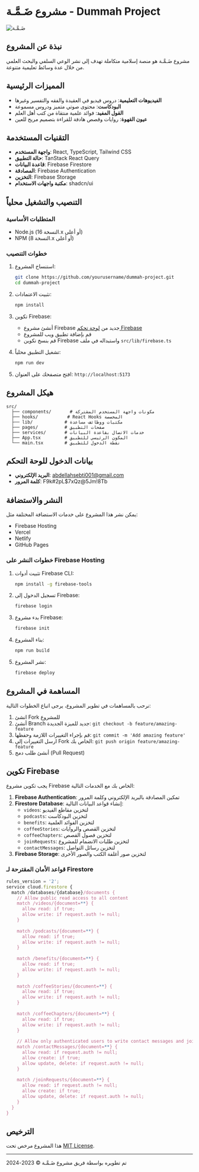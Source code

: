 # مشروع ضَـمَّـة - Dummah Project

![ضَـمَّـة](https://via.placeholder.com/1200x300/006C35/FFFFFF?text=مشروع+ضَـمَّـة)

## نبذة عن المشروع
مشروع ضَـمَّـة هو منصة إسلامية متكاملة تهدف إلى نشر الوعي السلفي والبحث العلمي من خلال عدة وسائط تعليمية متنوعة.

## المميزات الرئيسية

- **الفيديوهات التعليمية**: دروس فيديو في العقيدة والفقه والتفسير وغيرها
- **البودكاست**: محتوى صوتي متميز ودروس مسموعة
- **القول المفيد**: فوائد علمية منتقاة من كتب أهل العلم
- **عيون القهوة**: روايات وقصص هادفة للقراءة بتصميم مريح للعين

## التقنيات المستخدمة

- **واجهة المستخدم**: React, TypeScript, Tailwind CSS
- **حالة التطبيق**: TanStack React Query
- **قاعدة البيانات**: Firebase Firestore
- **المصادقة**: Firebase Authentication
- **التخزين**: Firebase Storage
- **مكتبة واجهات الاستخدام**: shadcn/ui

## التنصيب والتشغيل محلياً

### المتطلبات الأساسية

- Node.js (النسخة 16.x أو أعلى)
- NPM (النسخة 8.x أو أعلى)

### خطوات التنصيب

1. استنساخ المشروع:
   ```bash
   git clone https://github.com/yourusername/dummah-project.git
   cd dummah-project
   ```

2. تثبيت الاعتمادات:
   ```bash
   npm install
   ```

3. تكوين Firebase:
   - أنشئ مشروع Firebase جديد من [لوحة تحكم Firebase](https://console.firebase.google.com/)
   - قم بإضافة تطبيق ويب للمشروع
   - قم بنسخ تكوين Firebase واستبداله في ملف `src/lib/firebase.ts`

4. تشغيل التطبيق محلياً:
   ```bash
   npm run dev
   ```

5. افتح متصفحك على العنوان: `http://localhost:5173`

## هيكل المشروع

```
src/
  ├── components/       # مكونات واجهة المستخدم المشتركة
  ├── hooks/           # React Hooks المخصصة
  ├── lib/            # مكتبات ووظائف مساعدة
  ├── pages/          # صفحات التطبيق
  ├── services/       # خدمات الاتصال بقاعدة البيانات
  ├── App.tsx         # المكون الرئيسي للتطبيق
  └── main.tsx        # نقطة الدخول للتطبيق
```

## بيانات الدخول للوحة التحكم

- **البريد الإلكتروني**: abdellahsebti001@gmail.com
- **كلمة المرور**: F9k#2pL$7xQz@5Jm!8Tb

## النشر والاستضافة

يمكن نشر هذا المشروع على خدمات الاستضافة المختلفة مثل:
- Firebase Hosting
- Vercel
- Netlify
- GitHub Pages

### خطوات النشر على Firebase Hosting

1. تثبيت أدوات Firebase CLI:
   ```bash
   npm install -g firebase-tools
   ```

2. تسجيل الدخول إلى Firebase:
   ```bash
   firebase login
   ```

3. بدء مشروع Firebase:
   ```bash
   firebase init
   ```

4. بناء المشروع:
   ```bash
   npm run build
   ```

5. نشر المشروع:
   ```bash
   firebase deploy
   ```

## المساهمة في المشروع

نرحب بالمساهمات في تطوير المشروع، يرجى اتباع الخطوات التالية:

1. انشئ Fork للمشروع
2. أنشئ Branch جديد للميزة الجديدة: `git checkout -b feature/amazing-feature`
3. قم بإجراء التغييرات اللازمة وحفظها: `git commit -m 'Add amazing feature'`
4. ارسل التغييرات إلى Fork الخاص بك: `git push origin feature/amazing-feature`
5. أنشئ طلب دمج (Pull Request)

## تكوين Firebase

يجب تكوين مشروع Firebase الخاص بك مع الخدمات التالية:

1. **Firebase Authentication**: تمكين المصادقة بالبريد الإلكتروني وكلمة المرور
2. **Firestore Database**: إنشاء قواعد البيانات التالية:
   - `videos`: لتخزين مقاطع الفيديو
   - `podcasts`: لتخزين البودكاست
   - `benefits`: لتخزين الفوائد العلمية
   - `coffeeStories`: لتخزين القصص والروايات
   - `coffeeChapters`: لتخزين فصول القصص
   - `joinRequests`: لتخزين طلبات الانضمام للمشروع
   - `contactMessages`: لتخزين رسائل التواصل
3. **Firebase Storage**: لتخزين صور أغلفة الكتب والصور الأخرى

### قواعد الأمان المقترحة لـ Firestore

```javascript
rules_version = '2';
service cloud.firestore {
  match /databases/{database}/documents {
    // Allow public read access to all content
    match /videos/{document=**} {
      allow read: if true;
      allow write: if request.auth != null;
    }
    
    match /podcasts/{document=**} {
      allow read: if true;
      allow write: if request.auth != null;
    }
    
    match /benefits/{document=**} {
      allow read: if true;
      allow write: if request.auth != null;
    }
    
    match /coffeeStories/{document=**} {
      allow read: if true;
      allow write: if request.auth != null;
    }
    
    match /coffeeChapters/{document=**} {
      allow read: if true;
      allow write: if request.auth != null;
    }
    
    // Allow only authenticated users to write contact messages and join requests
    match /contactMessages/{document=**} {
      allow read: if request.auth != null;
      allow create: if true;
      allow update, delete: if request.auth != null;
    }
    
    match /joinRequests/{document=**} {
      allow read: if request.auth != null;
      allow create: if true;
      allow update, delete: if request.auth != null;
    }
  }
}
```

## الترخيص

هذا المشروع مرخص تحت [MIT License](LICENSE).

---

تم تطويره بواسطة فريق مشروع ضَـمَّـة © 2023-2024
